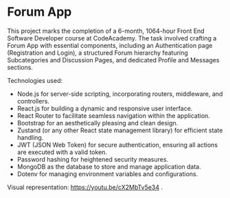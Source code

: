 # Forum App


This project marks the completion of a 6-month, 1064-hour Front End Software Developer course at CodeAcademy. The task involved crafting a Forum App with essential components, including an Authentication page (Registration and Login), a structured Forum hierarchy featuring Subcategories and Discussion Pages, and dedicated Profile and Messages sections.

Technologies used:

- Node.js for server-side scripting, incorporating routers, middleware, and controllers.
- React.js for building a dynamic and responsive user interface.
- React Router to facilitate seamless navigation within the application.
- Bootstrap for an aesthetically pleasing and clean design.
- Zustand (or any other React state management library) for efficient state handling.
- JWT (JSON Web Token) for secure authentication, ensuring all actions are executed with a valid token.
- Password hashing for heightened security measures.
- MongoDB as the database to store and manage application data.
- Dotenv for managing environment variables and configurations.

Visual representation: https://youtu.be/cX2MbTv5e34 .
